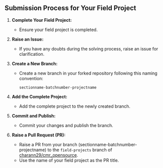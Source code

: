 ## Submission Process for Your Field Project

1. **Complete Your Field Project:**
   - Ensure your field project is completed.

2. **Raise an Issue:**
   - If you have any doubts during the solving process, raise an issue for clarification.

3. **Create a New Branch:**
   - Create a new branch in your forked repository following this naming convention:
     ```
     sectionname-batchnumber-projectname
     ```

4. **Add the Complete Project:**
   - Add the complete project to the newly created branch.

5. **Commit and Publish:**
   - Commit your changes and publish the branch.

6. **Raise a Pull Request (PR):**
   - Raise a PR from your branch (sectionname-batchnumber-projectname) to the `field-projects` branch of [charann29/cmr_opensource](https://github.com/charann29/cmr_opensource/tree/field-projects).
   - Use the name of your field project as the PR title.
